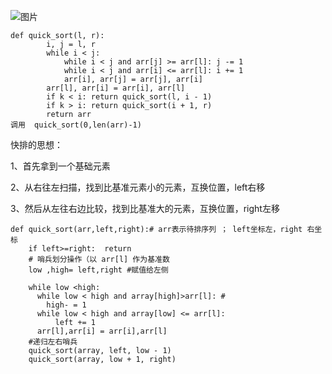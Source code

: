 ![图片](https://user-images.githubusercontent.com/38878365/182791886-1a2a2eb2-2f98-4fdf-b421-e621c32c18ea.png)

    def quick_sort(l, r):
            i, j = l, r
            while i < j:
                while i < j and arr[j] >= arr[l]: j -= 1
                while i < j and arr[i] <= arr[l]: i += 1
                arr[i], arr[j] = arr[j], arr[i]
            arr[l], arr[i] = arr[i], arr[l]
            if k < i: return quick_sort(l, i - 1) 
            if k > i: return quick_sort(i + 1, r)
            return arr
    调用  quick_sort(0,len(arr)-1)



快排的思想：

1、首先拿到一个基础元素

2、从右往左扫描，找到比基准元素小的元素，互换位置，left右移

3、然后从左往右边比较，找到比基准大的元素，互换位置，right左移

    def quick_sort(arr,left,right):# arr表示待排序列 ； left坐标左，right 右坐标
        if left>=right:  return
        # 哨兵划分操作（以 arr[l] 作为基准数 
        low ,high= left,right #赋值给左侧
        
        while low <high:
          while low < high and array[high]>arr[l]: #
            high- = 1
          while low < high and array[low] <= arr[l]:
              left += 1
          arr[l],arr[i] = arr[i],arr[l]
        #递归左右哨兵
        quick_sort(array, left, low - 1)
        quick_sort(array, low + 1, right)

    
